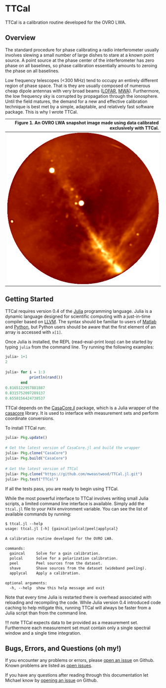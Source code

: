 
<a id='TTCal-1'></a>

# TTCal


TTCal is a calibration routine developed for the OVRO LWA.


<a id='Overview-1'></a>

## Overview


The standard procedure for phase calibrating a radio interferometer usually involves slewing a small number of large dishes to stare at a known point source. A point source at the phase center of the interferometer has zero phase on all baselines, so phase calibration essentially amounts to zeroing the phase on all baselines.


Low frequency telescopes (<300 MHz) tend to occupy an entirely different region of phase space. That is they are usually composed of numerous cheap dipole antennas with very broad beams ([LOFAR](http://www.lofar.org/), [MWA](http://www.mwatelescope.org/)). Furthermore, the low frequency sky is corrupted by propagation through the ionosphere. Until the field matures, the demand for a new and effective calibration technique is best met by a simple, adaptable, and relatively fast software package. This is why I wrote TTCal.


| Figure 1. An OVRO LWA snapshot image made using data calibrated exclusively with TTCal. |
| ---------------------------------------------------------------------------------------:|
|                      ![Example image from the OVRO LWA](img/ovro-lwa-example-image.png) |


<a id='Getting-Started-1'></a>

## Getting Started


TTCal requires version 0.4 of the [Julia](http://julialang.org/) programming language. Julia is a dynamic language designed for scientific computing with a just-in-time compiler based on [LLVM](http://llvm.org/). The syntax should be familiar to users of [Matlab](http://www.mathworks.com/products/matlab/) and [Python](https://www.python.org/), but Python users should be aware that the first element of an array is accessed with `x[1]`.


Once Julia is installed, the REPL (read-eval-print loop) can be started by typing `julia` from the command line. Try running the following examples:


```julia
julia> 1+1
2

julia> for i = 1:3
           println(rand())
       end
0.8165122957881887
0.8315752097289137
0.6558156424738537
```


TTCal depends on the [CasaCore.jl](https://github.com/mweastwood/CasaCore.jl) package, which is a Julia wrapper of the [casacore](http://casacore.github.io/casacore/) library. It is used to interface with measurement sets and perform coordinate conversions.


To install TTCal run:


```julia
julia> Pkg.update()

# Get the latest version of CasaCore.jl and build the wrapper
julia> Pkg.clone("CasaCore")
julia> Pkg.build("CasaCore")

# Get the latest version of TTCal
julia> Pkg.clone("https://github.com/mweastwood/TTCal.jl.git")
julia> Pkg.test("TTCal")
```


If all the tests pass, you are ready to begin using TTCal.


While the most powerful interface to TTCal involves writing small Julia scripts, a limited command line interface is available. Simply add the `ttcal.jl` file to your `PATH` environment variable. You can see the list of available commands by running:


```
$ ttcal.jl --help
usage: ttcal.jl [-h] {gaincal|polcal|peel|applycal}

A calibration routine developed for the OVRO LWA.

commands:
  gaincal     Solve for a gain calibration.
  polcal      Solve for a polarization calibration.
  peel        Peel sources from the dataset.
  shave       Shave sources from the dataset (wideband peeling).
  applycal    Apply a calibration.

optional arguments:
  -h, --help  show this help message and exit
```


Note that every time Julia is restarted there is overhead associated with reloading and recompiling the code. While Julia version 0.4 introduced code caching to help mitigate this, running TTCal will always be faster from a Julia script than from the command line.


!!! note     TTCal expects data to be provided as a measurement set. Furthermore each     measurement set must contain only a single spectral window and a single time integration.


<a id='Bugs,-Errors,-and-Questions-(oh-my!)-1'></a>

## Bugs, Errors, and Questions (oh my!)


If you encounter any problems or errors, please [open an issue](https://github.com/mweastwood/TTCal.jl/issues/new) on Github. Known problems are listed as [open issues](https://github.com/mweastwood/TTCal.jl/issues).


If you have any questions after reading through this documentation let Michael know by [opening an issue](https://github.com/mweastwood/TTCal.jl/issues/new) on Github.

